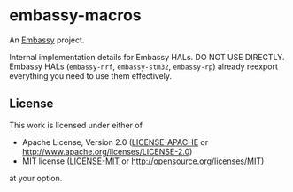 # embassy-macros

An [Embassy](https://embassy.dev) project.

Internal implementation details for Embassy HALs. DO NOT USE DIRECTLY. Embassy HALs (`embassy-nrf`, `embassy-stm32`, `embassy-rp`) already reexport
everything you need to use them effectively.

## License

This work is licensed under either of

- Apache License, Version 2.0 ([LICENSE-APACHE](LICENSE-APACHE) or
  <http://www.apache.org/licenses/LICENSE-2.0>)
- MIT license ([LICENSE-MIT](LICENSE-MIT) or <http://opensource.org/licenses/MIT>)

at your option.
